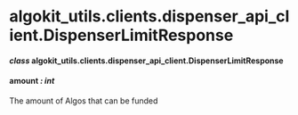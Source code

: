 # algokit_utils.clients.dispenser_api_client.DispenserLimitResponse

#### *class* algokit_utils.clients.dispenser_api_client.DispenserLimitResponse

#### amount *: int*

The amount of Algos that can be funded
